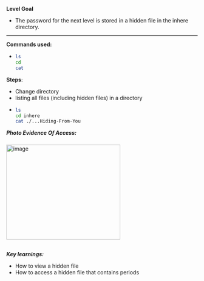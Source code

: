**Level Goal**
- The password for the next level is stored in a hidden file in the inhere directory.


---

**Commands used:** 
- ```bash
  ls
  cd
  cat
  
**Steps**:
- Change directory
- listing all files (including hidden files) in a directory
- ```bash
  ls
  cd inhere
  cat ./...Hiding-From-You

***Photo Evidence Of Access:***
###
<img width="300" height="250" alt="image" src="https://github.com/user-attachments/assets/d437e169-70a4-4642-861f-b0a07a71de49" />

##
###
***Key learnings:***
- How to view a hidden file
- How to access a hidden file that contains periods
